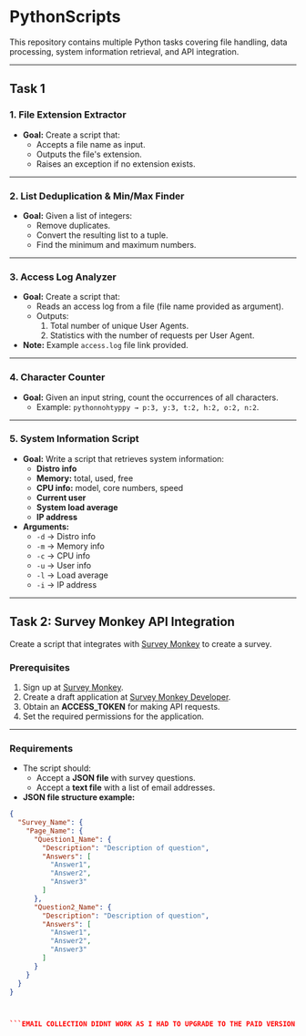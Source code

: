 # PythonScripts

This repository contains multiple Python tasks covering file handling, data processing, system information retrieval, and API integration.

---

## Task 1

### 1. File Extension Extractor
- **Goal:** Create a script that:
  - Accepts a file name as input.
  - Outputs the file's extension.
  - Raises an exception if no extension exists.

---

### 2. List Deduplication & Min/Max Finder
- **Goal:** Given a list of integers:
  - Remove duplicates.
  - Convert the resulting list to a tuple.
  - Find the minimum and maximum numbers.

---

### 3. Access Log Analyzer
- **Goal:** Create a script that:
  - Reads an access log from a file (file name provided as argument).
  - Outputs:
    1. Total number of unique User Agents.
    2. Statistics with the number of requests per User Agent.
- **Note:** Example `access.log` file link provided.

---

### 4. Character Counter
- **Goal:** Given an input string, count the occurrences of all characters.  
  - Example: `pythonnohtyppy → p:3, y:3, t:2, h:2, o:2, n:2`.

---

### 5. System Information Script
- **Goal:** Write a script that retrieves system information:
  - **Distro info**  
  - **Memory:** total, used, free  
  - **CPU info:** model, core numbers, speed  
  - **Current user**  
  - **System load average**  
  - **IP address**
- **Arguments:**
  - `-d` → Distro info  
  - `-m` → Memory info  
  - `-c` → CPU info  
  - `-u` → User info  
  - `-l` → Load average  
  - `-i` → IP address  

---

## Task 2: Survey Monkey API Integration

Create a script that integrates with [Survey Monkey](https://www.surveymonkey.com) to create a survey.

### Prerequisites
1. Sign up at [Survey Monkey](https://www.surveymonkey.com).  
2. Create a draft application at [Survey Monkey Developer](https://developer.surveymonkey.com).  
3. Obtain an **ACCESS_TOKEN** for making API requests.
4. Set the required permissions for the application.

---

### Requirements
- The script should:
  - Accept a **JSON file** with survey questions.
  - Accept a **text file** with a list of email addresses.
- **JSON file structure example:**

```json
{
  "Survey_Name": {
    "Page_Name": {
      "Question1_Name": {
        "Description": "Description of question",
        "Answers": [
          "Answer1",
          "Answer2",
          "Answer3"
        ]
      },
      "Question2_Name": {
        "Description": "Description of question",
        "Answers": [
          "Answer1",
          "Answer2",
          "Answer3"
        ]
      }
    }
  }
}



```EMAIL COLLECTION DIDNT WORK AS I HAD TO UPGRADE TO THE PAID VERSION BUT HERE IS THE LINK FOR THE FREE COLLECTOR https://www.surveymonkey.com/r/FXXK69M




